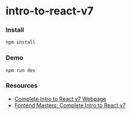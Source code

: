 # intro-to-react-v7

### Install

```bash
npm install
```

### Demo

```bash
npm run dev
```

### Resources

- [Complete Intro to React v7 Webpage](https://btholt.github.io/complete-intro-to-react-v7/lessons/welcome/intro)
- [Fontend Masters: Complete Intro to React v7](https://frontendmasters.com/courses/complete-react-v7)
